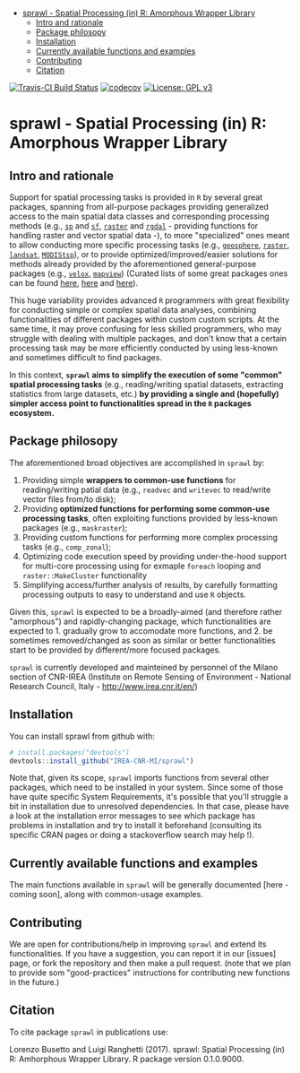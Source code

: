 
-   [sprawl - Spatial Processing (in) R: Amorphous Wrapper Library](#sprawl---spatial-processing-in-r-amorphous-wrapper-library)
    -   [Intro and rationale](#intro-and-rationale)
    -   [Package philosopy](#package-philosopy)
    -   [Installation](#installation)
    -   [Currently available functions and examples](#currently-available-functions-and-examples)
    -   [Contributing](#contributing)
    -   [Citation](#citation)

<!-- README.md is generated from README.Rmd. Please edit that file -->
[![Travis-CI Build Status](https://travis-ci.org/IREA-CNR-MI/sprawl.svg?branch=master)](https://travis-ci.org/IREA-CNR-MI/sprawl) [![codecov](https://codecov.io/gh/IREA-CNR-MI/sprawl/branch/master/graph/badge.svg?token=0yWdr6gWG7)](https://codecov.io/gh/IREA-CNR-MI/sprawl) [![License: GPL v3](https://img.shields.io/badge/License-GPL%20v3-blue.svg)](http://www.gnu.org/licenses/gpl-3.0)

sprawl - Spatial Processing (in) R: Amorphous Wrapper Library
=============================================================

Intro and rationale
-------------------

Support for spatial processing tasks is provided in `R` by several great packages, spanning from all-purpose packages providing generalized access to the main spatial data classes and corresponding processing methods (e.g., [`sp`](https://cran.r-project.org/web/packages/sp/index.html) and [`sf`](https://cran.r-project.org/web/packages/sf/index.html), [`raster`](https://cran.r-project.org/web/packages/raster/index.html) and [`rgdal`](https://cran.r-project.org/web/packages/rgdal/index.html) - providing functions for handling raster and vector spatial data -), to more "specialized" ones meant to allow conducting more specific processing tasks (e.g., [`geosphere`](https://cran.r-project.org/web/packages/geosphere/index.html), [`raster`](https://cran.r-project.org/web/packages/raster/index.html), [`landsat`](https://cran.r-project.org/web/packages/landsat/index.html), [`MODIStsp`](https://cran.r-project.org/web/packages/MODIStsp/index.html)), or to provide optimized/improved/easier solutions for methods already provided by the aforementioned general-purpose packages (e.g., [`velox`](https://cran.r-project.org/web/packages/velox/index.html), [`mapview`](https://cran.r-project.org/web/packages/mapview/index.html)) (Curated lists of some great packages ones can be found [here](https://cran.r-project.org/web/views/Spatial.html), [here](https://ropensci.org/blog/blog/2016/11/22/geospatial-suite) and [here](https://github.com/ropensci/maptools)).

This huge variability provides advanced `R` programmers with great flexibility for conducting simple or complex spatial data analyses, combining functionalities of different packages within custom custom scripts. At the same time, it may prove confusing for less skilled programmers, who may struggle with dealing with multiple packages, and don't know that a certain processing task may be more efficiently conducted by using less-known and sometimes difficult to find packages.

In this context, **`sprawl` aims to simplify the execution of some "common" spatial processing tasks** (e.g., reading/writing spatial datasets, extracting statistics from large datasets, etc.) **by providing a single and (hopefully) simpler access point to functionalities spread in the `R` packages ecosystem.**

Package philosopy
-----------------

The aforementioned broad objectives are accomplished in `sprawl` by:

1.  Providing simple **wrappers to common-use functions** for reading/writing patial data (e.g., `readvec` and `writevec` to read/write vector files from/to disk);
2.  Providing **optimized functions for performing some common-use processing tasks**, often exploiting functions provided by less-known packages (e.g., `maskraster`);
3.  Providing custom functions for performing more complex processing tasks (e.g., `comp_zonal`);
4.  Optimizing code execution speed by providing under-the-hood support for multi-core processing using for exmaple `foreach` looping and `raster::MakeCluster` functionality
5.  Simplifying access/further analysis of results, by carefully formatting processing outputs to easy to understand and use `R` objects.

Given this, `sprawl` is expected to be a broadly-aimed (and therefore rather "amorphous") and rapidly-changing package, which functionalities are expected to 1. gradually grow to accomodate more functions, and 2. be sometimes removed/changed as soon as similar or better functionalities start to be provided by different/more focused packages.

`sprawl` is currently developed and mainteined by personnel of the Milano section of CNR-IREA (Institute on Remote Sensing of Environment - National Research Council, Italy - <http://www.irea.cnr.it/en/>)

Installation
------------

You can install sprawl from github with:

``` r
# install.packages("devtools")
devtools::install_github("IREA-CNR-MI/sprawl")
```

Note that, given its scope, `sprawl` imports functions from several other packages, which need to be installed in your system. Since some of those have quite specific System Requirements, it's possible that you'll struggle a bit in installation due to unresolved dependencies. In that case, please have a look at the installation error messages to see which package has problems in installation and try to install it beforehand (consulting its specific CRAN pages or doing a stackoverflow search may help !).

Currently available functions and examples
------------------------------------------

The main functions available in `sprawl` will be generally documented \[here - coming soon\], along with common-usage examples.

Contributing
------------

We are open for contributions/help in improving `sprawl` and extend its functionalities. If you have a suggestion, you can report it in our \[issues\] page, or fork the repository and then make a pull request. (note that we plan to provide som "good-practices" instructions for contributing new functions in the future.)

Citation
--------

To cite package `sprawl` in publications use:

Lorenzo Busetto and Luigi Ranghetti (2017). sprawl: Spatial Processing (in) R: Amhorphous Wrapper Library. R package version 0.1.0.9000.
